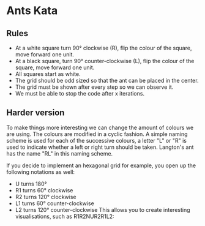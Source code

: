 # Ants Kata

## Rules 
* At a white square turn 90° clockwise (R), flip the colour of the square, move forward one unit.
* At a black square, turn 90° counter-clockwise (L), flip the colour of the square, move forward one unit.
* All squares start as white.
* The grid should be odd sized so that the ant can be placed in the center.
* The grid must be shown after every step so we can observe it.
* We must be able to stop the code after x iterations.

## Harder version
To make things more interesting we can change the amount of colours we are using. The colours are modified in a cyclic fashion. A simple naming scheme is used for each of the successive colours, a letter "L" or "R" is used to indicate whether a left or right turn should be taken. Langton's ant has the name "RL" in this naming scheme.

If you decide to implement an hexagonal grid for example, you open up the following notations as well:
* U turns 180°
* R1 turns 60° clockwise
* R2 turns 120° clockwise
* L1 turns 60° counter-clockwise
* L2 turns 120° counter-clockwise
This allows you to create interesting visualisations, such as R1R2NUR2R1L2: